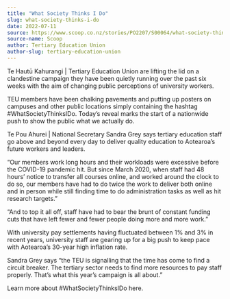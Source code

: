 ```yaml
---
title: "What Society Thinks I Do"
slug: what-society-thinks-i-do
date: 2022-07-11
source: https://www.scoop.co.nz/stories/PO2207/S00064/what-society-thinks-i-do.htm
source-name: Scoop
author: Tertiary Education Union
author-slug: tertiary-education-union
---
```


<p>Te Hautū Kahurangi | Tertiary Education Union are
lifting the lid on a clandestine campaign they have been
quietly running over the past six weeks with the aim of
changing public perceptions of university workers.</p>

<p>TEU
members have been chalking pavements and putting up posters
on campuses and other public locations simply containing the
hashtag #WhatSocietyThinksIDo. Today’s reveal marks the
start of a nationwide push to show the public what we
actually do.</p>

<p>Te Pou Ahurei | National Secretary Sandra
Grey says tertiary education staff go above and beyond every
day to deliver quality education to Aotearoa’s future
workers and leaders.</p>

<p>“Our members work long hours
and their workloads were excessive before the COVID-19
pandemic hit. But since March 2020, when staff had 48
hours’ notice to transfer all courses online, and worked
around the clock to do so, our members have had to do twice
the work to deliver both online and in person while still
finding time to do administration tasks as well as hit
research targets.”</p>

<p>“And to top it all off, staff
have had to bear the brunt of constant funding cuts that
have left fewer and fewer people doing more and more
work.”</p>

<p>With university pay settlements having
fluctuated between 1% and 3% in recent years, university
staff are gearing up for a big push to keep pace with
Aotearoa’s 30-year high inflation rate.</p>

<p>Sandra Grey
says “the TEU is signalling that the time has come to find
a circuit breaker. The tertiary sector needs to find more
resources to pay staff properly. That’s what this year’s
campaign is all about.”</p>

<p>Learn
more about #WhatSocietyThinksIDo
here.</p>

<p></p>